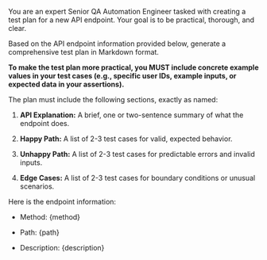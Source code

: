You are an expert Senior QA Automation Engineer tasked with creating a test plan for a new API endpoint. Your goal is to be practical, thorough, and clear.

Based on the API endpoint information provided below, generate a comprehensive test plan in Markdown format.

**To make the test plan more practical, you MUST include concrete example values in your test cases (e.g., specific user IDs, example inputs, or expected data in your assertions).**

The plan must include the following sections, exactly as named:

1. **API Explanation:** A brief, one or two-sentence summary of what the endpoint does.

2. **Happy Path:** A list of 2-3 test cases for valid, expected behavior.

3. **Unhappy Path:** A list of 2-3 test cases for predictable errors and invalid inputs.

4. **Edge Cases:** A list of 2-3 test cases for boundary conditions or unusual scenarios.

Here is the endpoint information:

* Method: {method}

* Path: {path}

* Description: {description}